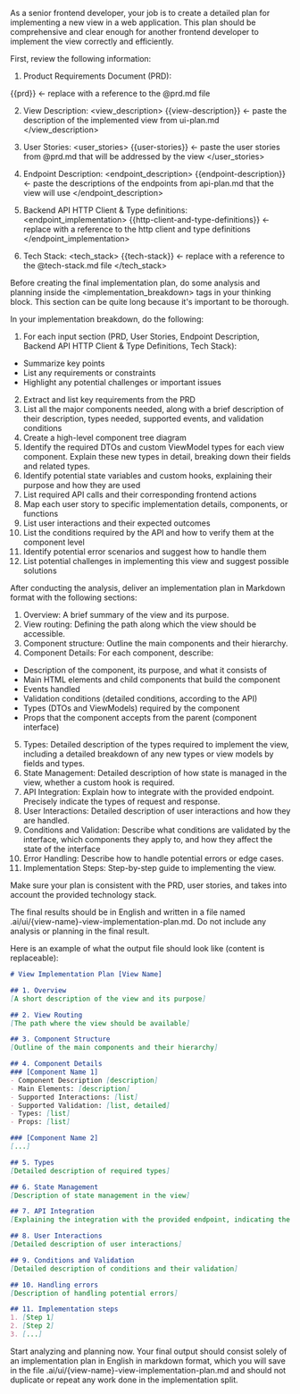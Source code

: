 As a senior frontend developer, your job is to create a detailed plan for implementing a new view in a web application. This plan should be comprehensive and clear enough for another frontend developer to implement the view correctly and efficiently.

First, review the following information:

1. Product Requirements Document (PRD):
<prd>
{{prd}} <- replace with a reference to the @prd.md file
</prd>

2. View Description:
<view_description>
{{view-description}} <- paste the description of the implemented view from ui-plan.md
</view_description>

3. User Stories:
<user_stories>
{{user-stories}} <- paste the user stories from @prd.md that will be addressed by the view
</user_stories>

4. Endpoint Description:
<endpoint_description>
{{endpoint-description}} <- paste the descriptions of the endpoints from api-plan.md that the view will use
</endpoint_description>

5. Backend API HTTP Client & Type definitions:
<endpoint_implementation>
{{http-client-and-type-definitions}} <- replace with a reference to the http client and type definitions
</endpoint_implementation>

6. Tech Stack:
<tech_stack>
{{tech-stack}} <- replace with a reference to the @tech-stack.md file
</tech_stack>

Before creating the final implementation plan, do some analysis and planning inside the <implementation_breakdown> tags in your thinking block. This section can be quite long because it's important to be thorough.

In your implementation breakdown, do the following:

1. For each input section (PRD, User Stories, Endpoint Description, Backend API HTTP Client & Type Definitions, Tech Stack):
  - Summarize key points
  - List any requirements or constraints
  - Highlight any potential challenges or important issues
2. Extract and list key requirements from the PRD
3. List all the major components needed, along with a brief description of their description, types needed, supported events, and validation conditions
4. Create a high-level component tree diagram
5. Identify the required DTOs and custom ViewModel types for each view component. Explain these new types in detail, breaking down their fields and related types.
6. Identify potential state variables and custom hooks, explaining their purpose and how they are used
7. List required API calls and their corresponding frontend actions
8. Map each user story to specific implementation details, components, or functions
9. List user interactions and their expected outcomes
10. List the conditions required by the API and how to verify them at the component level
11. Identify potential error scenarios and suggest how to handle them
12. List potential challenges in implementing this view and suggest possible solutions

After conducting the analysis, deliver an implementation plan in Markdown format with the following sections:

1. Overview: A brief summary of the view and its purpose.
2. View routing: Defining the path along which the view should be accessible.
3. Component structure: Outline the main components and their hierarchy.
4. Component Details: For each component, describe:
  - Description of the component, its purpose, and what it consists of
  - Main HTML elements and child components that build the component
  - Events handled
  - Validation conditions (detailed conditions, according to the API)
  - Types (DTOs and ViewModels) required by the component
  - Props that the component accepts from the parent (component interface)
5. Types: Detailed description of the types required to implement the view, including a detailed breakdown of any new types or view models by fields and types.
6. State Management: Detailed description of how state is managed in the view, whether a custom hook is required.
7. API Integration: Explain how to integrate with the provided endpoint. Precisely indicate the types of request and response.
8. User Interactions: Detailed description of user interactions and how they are handled.
9. Conditions and Validation: Describe what conditions are validated by the interface, which components they apply to, and how they affect the state of the interface
10. Error Handling: Describe how to handle potential errors or edge cases.
11. Implementation Steps: Step-by-step guide to implementing the view.

Make sure your plan is consistent with the PRD, user stories, and takes into account the provided technology stack.

The final results should be in English and written in a file named .ai/ui/{view-name}-view-implementation-plan.md. Do not include any analysis or planning in the final result.

Here is an example of what the output file should look like (content is replaceable):

```markdown
# View Implementation Plan [View Name]

## 1. Overview
[A short description of the view and its purpose]

## 2. View Routing
[The path where the view should be available]

## 3. Component Structure
[Outline of the main components and their hierarchy]

## 4. Component Details
### [Component Name 1]
- Component Description [description]
- Main Elements: [description]
- Supported Interactions: [list]
- Supported Validation: [list, detailed]
- Types: [list]
- Props: [list]

### [Component Name 2]
[...]

## 5. Types
[Detailed description of required types]

## 6. State Management
[Description of state management in the view]

## 7. API Integration
[Explaining the integration with the provided endpoint, indicating the types of request and response]

## 8. User Interactions
[Detailed description of user interactions]

## 9. Conditions and Validation
[Detailed description of conditions and their validation]

## 10. Handling errors
[Description of handling potential errors]

## 11. Implementation steps
1. [Step 1]
2. [Step 2]
3. [...]
```

Start analyzing and planning now. Your final output should consist solely of an implementation plan in English in markdown format, which you will save in the file .ai/ui/{view-name}-view-implementation-plan.md and should not duplicate or repeat any work done in the implementation split.